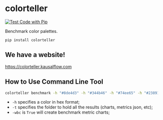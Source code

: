 # colorteller

[![Test Code with Pip](https://github.com/kausalflow/colorteller-package/actions/workflows/tests.yaml/badge.svg?branch=main)](https://github.com/kausalflow/colorteller-package/actions/workflows/tests.yaml)

Benchmark color palettes.

`pip install colorteller`

## We have a website!

https://colorteller.kausalflow.com



## How to Use Command Line Tool

```bash
colorteller benchmark -h "#8de4d3" -h "#344b46" -h "#74ee65" -h "#238910" -h "#a6c363" -h "#509d99" -wbc True -t test_colorteller_cmd
```

- `-h` specifies a color in hex format;
- `-t` specifies the folder to hold all the results (charts, metrics json, etc);
- `-wbc` is `True` will create benchmark metric charts;
